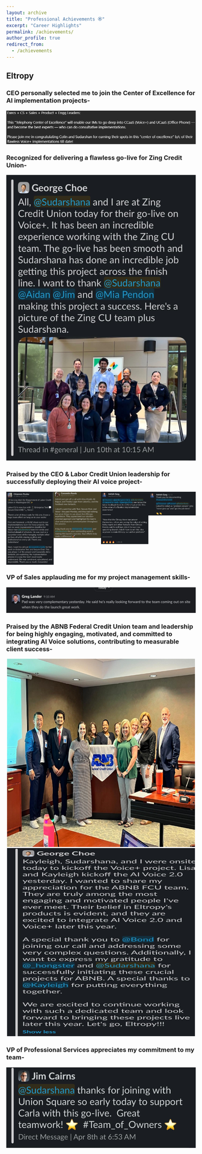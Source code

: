 ```yaml
---
layout: archive
title: "Professional Achievements 🏵️"
excerpt: "Career Highlights"
permalink: /achievements/
author_profile: true
redirect_from:
  - /achievements
---
```


## Eltropy
 
### CEO personally selected me to join the Center of Excellence for AI implementation projects-
<center><img src="/images/EL-1.png" style="cursor: crosshair;"></center>

### Recognized for delivering a flawless go-live for Zing Credit Union-
<center><img src="/images/EL-3.jpg" style="cursor: crosshair;"></center>

### Praised by the CEO & Labor Credit Union leadership for successfully deploying their AI voice project-
<div style="display: grid; grid-template-columns: repeat(4, 1fr); justify-items: center;">
  <img src="/images/EL-5.jpg" style="cursor: crosshair; width: 100%; max-width: 200px;">
  <img src="/images/EL-6.jpg" style="cursor: crosshair; width: 100%; max-width: 200px;">
  <img src="/images/EL-9.jpg" style="cursor: crosshair; width: 100%; max-width: 200px;">
  <img src="/images/EL-10.jpg" style="cursor: crosshair; width: 100%; max-width: 200px;">
</div>

### VP of Sales applauding me for my project management skills-
<center><img src="/images/EL-7.jpg" style="cursor: crosshair;"></center>

### Praised by the ABNB Federal Credit Union team and leadership for being highly engaging, motivated, and committed to integrating AI Voice solutions, contributing to measurable client success-
<center><img src="/images/EL-2.jpg" height="500px" width="500px" style="cursor: crosshair;"><img src="/images/EL-4.jpg" height="500px" width="500px" style="cursor: crosshair;"></center>

### VP of Professional Services appreciates my commitment to my team-
<center><img src="/images/EL-8.jpg" style="cursor: crosshair;"></center>
